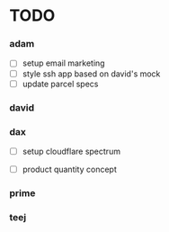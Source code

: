 # TODO


### adam
- [ ] setup email marketing
- [ ] style ssh app based on david's mock
- [ ] update parcel specs

### david


### dax
- [ ] setup cloudflare spectrum
- [ ] product quantity concept


### prime


### teej


